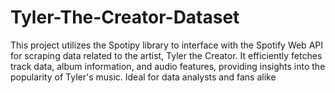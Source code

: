 # Tyler-The-Creator-Dataset

This project utilizes the Spotipy library to interface with the Spotify Web API for scraping data related to the artist, Tyler the Creator. It efficiently fetches track data, album information, and audio features, providing insights into the popularity of Tyler's music. Ideal for data analysts and fans alike 
